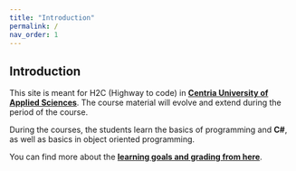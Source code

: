 ```yaml
---
title: "Introduction"
permalink: /
nav_order: 1
---
```


## Introduction

This site is meant for H2C (Highway to code) in [**Centria University of Applied Sciences**](https://web.centria.fi/en). The course material will evolve and extend during the period of the course.

During the courses, the students learn the basics of programming and **C#**, as well as basics in object oriented programming. 

You can find more about the [**learning goals and grading from here**](part0).

